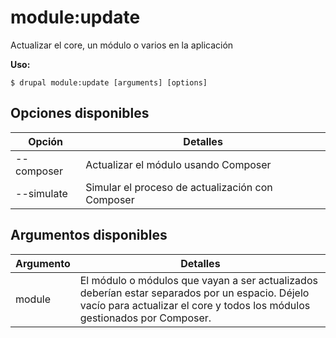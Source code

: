 # module:update
Actualizar el core, un módulo o varios en la aplicación

**Uso:**
```
$ drupal module:update [arguments] [options]
```

## Opciones disponibles
Opción | Detalles
-------|-------------
--composer | Actualizar el módulo usando Composer
--simulate | Simular el proceso de actualización con Composer

## Argumentos disponibles
Argumento | Detalles
---------|-------------
module | El módulo o módulos que vayan a ser actualizados deberían estar separados por un espacio. Déjelo vacío para actualizar el core y todos los módulos gestionados por Composer.
